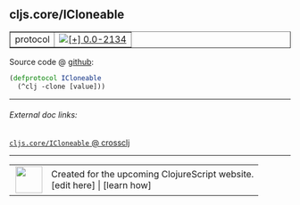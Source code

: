 ## cljs.core/ICloneable



 <table border="1">
<tr>
<td>protocol</td>
<td><a href="https://github.com/cljsinfo/cljs-api-docs/tree/0.0-2134"><img valign="middle" alt="[+] 0.0-2134" title="Added in 0.0-2134" src="https://img.shields.io/badge/+-0.0--2134-lightgrey.svg"></a> </td>
</tr>
</table>









Source code @ [github](https://github.com/clojure/clojurescript/blob/r2727/src/cljs/cljs/core.cljs#L255-L256):

```clj
(defprotocol ICloneable
  (^clj -clone [value]))
```

<!--
Repo - tag - source tree - lines:

 <pre>
clojurescript @ r2727
└── src
    └── cljs
        └── cljs
            └── <ins>[core.cljs:255-256](https://github.com/clojure/clojurescript/blob/r2727/src/cljs/cljs/core.cljs#L255-L256)</ins>
</pre>

-->

---



###### External doc links:

[`cljs.core/ICloneable` @ crossclj](http://crossclj.info/fun/cljs.core.cljs/ICloneable.html)<br>

---

 <table>
<tr><td>
<img valign="middle" align="right" width="48px" src="http://i.imgur.com/Hi20huC.png">
</td><td>
Created for the upcoming ClojureScript website.<br>
[edit here] | [learn how]
</td></tr></table>

[edit here]:https://github.com/cljsinfo/cljs-api-docs/blob/master/cljsdoc/cljs.core_ICloneable.cljsdoc
[learn how]:https://github.com/cljsinfo/cljs-api-docs/wiki/cljsdoc-files

<!--

This information was too distracting to show to readers, but I'll leave it
commented here since it is helpful to:

- pretty-print the data used to generate this document
- and show how to retrieve that data



The API data for this symbol:

```clj
{:ns "cljs.core",
 :name "ICloneable",
 :type "protocol",
 :full-name-encode "cljs.core_ICloneable",
 :source {:code "(defprotocol ICloneable\n  (^clj -clone [value]))",
          :title "Source code",
          :repo "clojurescript",
          :tag "r2727",
          :filename "src/cljs/cljs/core.cljs",
          :lines [255 256]},
 :methods [{:name "-clone", :signature ["[value]"], :docstring nil}],
 :full-name "cljs.core/ICloneable",
 :history [["+" "0.0-2134"]]}

```

Retrieve the API data for this symbol:

```clj
;; from Clojure REPL
(require '[clojure.edn :as edn])
(-> (slurp "https://raw.githubusercontent.com/cljsinfo/cljs-api-docs/catalog/cljs-api.edn")
    (edn/read-string)
    (get-in [:symbols "cljs.core/ICloneable"]))
```

-->
